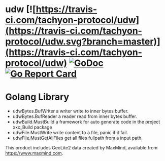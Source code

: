 # udw [![https://travis-ci.com/tachyon-protocol/udw](https://travis-ci.com/tachyon-protocol/udw.svg?branch=master)](https://travis-ci.com/tachyon-protocol/udw) [![GoDoc](https://godoc.org/github.com/tachyon-protocol/udw?status.svg)](https://godoc.org/github.com/tachyon-protocol/udw) [![Go Report Card](https://goreportcard.com/badge/github.com/tachyon-protocol/udw)](https://goreportcard.com/report/github.com/tachyon-protocol/udw)

Golang Library
================

* udwBytes.BufWriter   a writer write to inner bytes buffer.
* udwBytes.BufReader   a reader read from inner bytes buffer.
* udwBuild.MustBuild   a framework for auto generate code in the project xxx_Build package
* udwFile.MustWrite    write content to a file, panic if it fail.
* udwFile.MustGetAllFiles get all files fullpath from a input path.

This product includes GeoLite2 data created by MaxMind, available from
<a href="https://www.maxmind.com">https://www.maxmind.com</a>.
